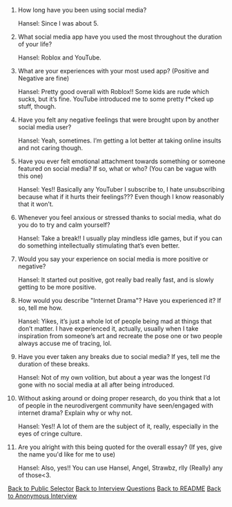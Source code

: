 1) How long have you been using social media?

    Hansel: Since I was about 5.

 2) What social media app have you used the most throughout the duration of your life?

    Hansel: Roblox and YouTube.

 3) What are your experiences with your most used app? (Positive and Negative are fine)

    Hansel: Pretty good overall with Roblox!! Some kids are rude which sucks, but it’s fine. YouTube introduced me to some pretty f*cked up stuff, though.

4) Have you felt any negative feelings that were brought upon by another social media user?

    Hansel: Yeah, sometimes. I’m getting a lot better at taking online insults and not caring though.

5) Have you ever felt emotional attachment towards something or someone featured on social media? If so, what or who? (You can be vague with this one)

    Hansel: Yes!! Basically any YouTuber I subscribe to, I hate unsubscribing because what if it hurts their feelings??? Even though I know reasonably that it won’t.

 6) Whenever you feel anxious or stressed thanks to social media, what do you do to try and calm yourself?

    Hansel: Take a break!! I usually play mindless idle games, but if you can do something intellectually stimulating that’s even better.

 7) Would you say your experience on social media is more positive or negative?

    Hansel: It started out positive, got really bad really fast, and is slowly getting to be more positive.

 8) How would you describe "Internet Drama"? Have you experienced it? If so, tell me how.

    Hansel: Yikes, it’s just a whole lot of people being mad at things that don’t matter. I have experienced it, actually, usually when I take inspiration from someone’s art and recreate the pose one or two people always accuse me of tracing, lol.

9) Have you ever taken any breaks due to social media? If yes, tell me the duration of these breaks.

    Hansel: Not of my own volition, but about a year was the longest I’d gone with no social media at all after being introduced.

10) Without asking around or doing proper research, do you think that a lot of people in the neurodivergent community have seen/engaged with internet drama? Explain why or why not.

    Hansel: Yes!! A lot of them are the subject of it, really, especially in the eyes of cringe culture.

11) Are you alright with this being quoted for the overall essay? (If yes, give the name you'd like for me to use)

    Hansel: Also, yes!! You can use Hansel, Angel, Strawbz, rlly (Really) any of those<3.

[Back to Public Selector](public-interview-selector.md)
[Back to Interview Questions](../interview-questions.md)
[Back to README](../README.md)
[Back to Anonymous Interview](../anonymous-files/anonymous-interviews.md)
